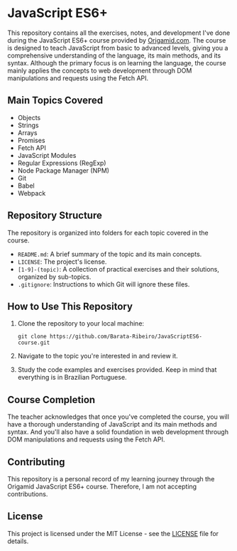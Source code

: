 # JavaScript ES6+

This repository contains all the exercises, notes, and development I've done during the JavaScript ES6+ course provided by [Origamid.com](https://www.origamid.com/). The course is designed to teach JavaScript from basic to advanced levels, giving you a comprehensive understanding of the language, its main methods, and its syntax. Although the primary focus is on learning the language, the course mainly applies the concepts to web development through DOM manipulations and requests using the Fetch API.

## Main Topics Covered

- Objects
- Strings
- Arrays
- Promises
- Fetch API
- JavaScript Modules
- Regular Expressions (RegExp)
- Node Package Manager (NPM)
- Git
- Babel
- Webpack

## Repository Structure

The repository is organized into folders for each topic covered in the course.

- `README.md`: A brief summary of the topic and its main concepts.
- `LICENSE`: The project's license.
- `[1-9]-(topic)`: A collection of practical exercises and their solutions, organized by sub-topics.
- `.gitignore`: Instructions to which Git will ignore these files.

## How to Use This Repository

1. Clone the repository to your local machine:

    ```
    git clone https://github.com/Barata-Ribeiro/JavaScriptES6-course.git
    ```

2. Navigate to the topic you're interested in and review it.

3. Study the code examples and exercises provided. Keep in mind that everything is in Brazilian Portuguese.

## Course Completion

The teacher acknowledges that once you've completed the course, you will have a thorough understanding of JavaScript and its main methods and syntax. And you'll also have a solid foundation in web development through DOM manipulations and requests using the Fetch API.

## Contributing

This repository is a personal record of my learning journey through the Origamid JavaScript ES6+ course. Therefore, I am not accepting contributions.

## License

This project is licensed under the MIT License - see the [LICENSE](LICENSE) file for details.
